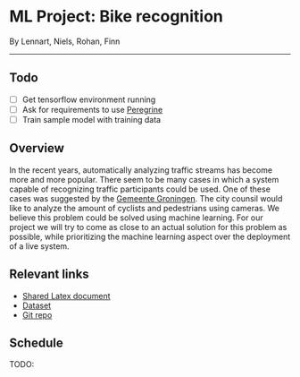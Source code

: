 # ML Project: Bike recognition
By Lennart, Niels, Rohan, Finn

---

## Todo

- [ ] Get tensorflow environment running
- [ ] Ask for requirements to use [Peregrine](https://www.rug.nl/society-business/centre-for-information-technology/research/services/hpc/facilities/peregrine-hpc-cluster?lang=en)
- [ ] Train sample model with training data

## Overview
In the recent years, automatically analyzing traffic streams has become more and more popular. There seem to be many cases in which a system capable of recognizing traffic participants could be used. One of these cases was suggested by the [Gemeente Groningen](https://www.rtvnoord.nl/nieuws/201369/Stad-roept-hulp-bedrijven-in-bij-oplossen-drukte-fietsers-en-voetgangers). The city counsil would like to analyze the amount of cyclists and pedestrians using cameras. We believe this problem could be solved using machine learning. For our project we will try to come as close to an actual solution for this problem as possible, while prioritizing the machine learning aspect over the deployment of a live system.

## Relevant links

- [Shared Latex document](https://www.overleaf.com/8191259962cbsdjwnnmtch)
- [Dataset](http://podoce.dinf.usherbrooke.ca/challenge/dataset/)
- [Git repo](https://github.com/finngaida/mlproject_rug)

## Schedule

TODO:
